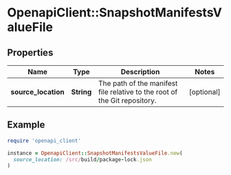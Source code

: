 # OpenapiClient::SnapshotManifestsValueFile

## Properties

| Name | Type | Description | Notes |
| ---- | ---- | ----------- | ----- |
| **source_location** | **String** | The path of the manifest file relative to the root of the Git repository. | [optional] |

## Example

```ruby
require 'openapi_client'

instance = OpenapiClient::SnapshotManifestsValueFile.new(
  source_location: /src/build/package-lock.json
)
```

